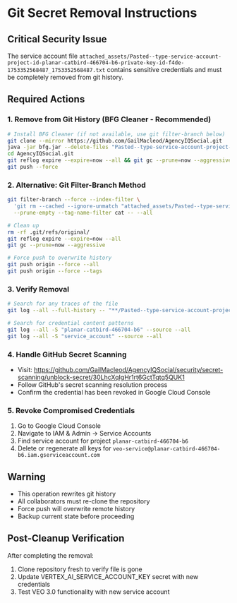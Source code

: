 # Git Secret Removal Instructions

## Critical Security Issue
The service account file `attached_assets/Pasted--type-service-account-project-id-planar-catbird-466704-b6-private-key-id-f4de-1753352568487_1753352568487.txt` contains sensitive credentials and must be completely removed from git history.

## Required Actions

### 1. Remove from Git History (BFG Cleaner - Recommended)
```bash
# Install BFG Cleaner (if not available, use git filter-branch below)
git clone --mirror https://github.com/GailMacleod/AgencyIQSocial.git
java -jar bfg.jar --delete-files "Pasted--type-service-account-project-id-planar-catbird-466704-b6-private-key-id-f4de-1753352568487_1753352568487.txt" AgencyIQSocial.git
cd AgencyIQSocial.git
git reflog expire --expire=now --all && git gc --prune=now --aggressive
git push --force
```

### 2. Alternative: Git Filter-Branch Method
```bash
git filter-branch --force --index-filter \
  'git rm --cached --ignore-unmatch "attached_assets/Pasted--type-service-account-project-id-planar-catbird-466704-b6-private-key-id-f4de-1753352568487_1753352568487.txt"' \
  --prune-empty --tag-name-filter cat -- --all

# Clean up
rm -rf .git/refs/original/
git reflog expire --expire=now --all
git gc --prune=now --aggressive

# Force push to overwrite history
git push origin --force --all
git push origin --force --tags
```

### 3. Verify Removal
```bash
# Search for any traces of the file
git log --all --full-history -- "**/Pasted--type-service-account-project-id-planar-catbird-466704-b6*"

# Search for credential content patterns
git log --all -S "planar-catbird-466704-b6" --source --all
git log --all -S "service_account" --source --all
```

### 4. Handle GitHub Secret Scanning
- Visit: https://github.com/GailMacleod/AgencyIQSocial/security/secret-scanning/unblock-secret/30LhcXqIgHr1rt6GctTqtq5QUK1
- Follow GitHub's secret scanning resolution process
- Confirm the credential has been revoked in Google Cloud Console

### 5. Revoke Compromised Credentials
1. Go to Google Cloud Console
2. Navigate to IAM & Admin → Service Accounts
3. Find service account for project `planar-catbird-466704-b6`
4. Delete or regenerate all keys for `veo-service@planar-catbird-466704-b6.iam.gserviceaccount.com`

## Warning
- This operation rewrites git history
- All collaborators must re-clone the repository
- Force push will overwrite remote history
- Backup current state before proceeding

## Post-Cleanup Verification
After completing the removal:
1. Clone repository fresh to verify file is gone
2. Update VERTEX_AI_SERVICE_ACCOUNT_KEY secret with new credentials
3. Test VEO 3.0 functionality with new service account